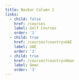 ```yaml
---
title: Navbar Column 1
links:
  - child: false
    href: /courses
    label: Golf Courses
    order: '1'
  - child: true
    href: /courses?country=UAE
    label: UAE
    order: '2'
  - child: true
    href: /courses?country=Oman
    label: Oman
    order: '3'
---
```


